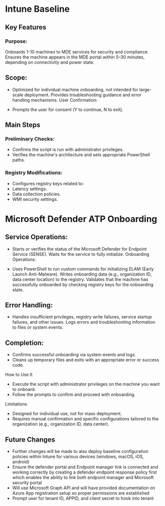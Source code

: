 # Intune Baseline
## Key Features

### Purpose:

Onboards 1-10 machines to MDE services for security and compliance.
Ensures the machine appears in the MDE portal within 5–30 minutes, depending on connectivity and power state.

## Scope:

- Optimized for individual machine onboarding, not intended for large-scale deployment.
Provides troubleshooting guidance and error handling mechanisms.
User Confirmation:

- Prompts the user for consent (Y to continue, N to exit).

## Main Steps
### Preliminary Checks:
- Confirms the script is run with administrator privileges.
- Verifies the machine's architecture and sets appropriate PowerShell paths.

### Registry Modifications:

- Configures registry keys related to:
- Latency settings.
- Data collection policies.
- WMI security settings.

# Microsoft Defender ATP Onboarding 

## Service Operations:

- Starts or verifies the status of the Microsoft Defender for Endpoint Service (SENSE).
Waits for the service to fully initialize.
Onboarding Operations:

- Uses PowerShell to run custom commands for initializing ELAM (Early Launch Anti-Malware).
Writes onboarding data (e.g., organization ID, data center location) to the registry.
Validates that the machine has successfully onboarded by checking registry keys for the onboarding state.

## Error Handling:

- Handles insufficient privileges, registry write failures, service startup failures, and other issues.
Logs errors and troubleshooting information to files or system events.

## Completion:
- Confirms successful onboarding via system events and logs.
- Cleans up temporary files and exits with an appropriate error or success code.

How to Use It
- Execute the script with administrator privileges on the machine you want to onboard. 
- Follow the prompts to confirm and proceed with onboarding.

Limitations
- Designed for individual use, not for mass deployment. 
- Requires manual confirmation and specific configurations tailored to the organization (e.g., organization ID, data center).

## Future Changes
- Further changes will be made to also deploy baseline configuration policies within Intune for various devices (windows, macOS, iOS, android) 
- Ensure the defender portal and Endpoint manager link is connected and working correctly by creating a defender endpoint response policy first which enables the ability to link both endpoint manager and Microsoft security portal
- Will use Microsoft Graph API and will have provided documentation on Azure App registration setup so proper permissions are established
- Prompt user for tenant ID, APPID, and client secret to hook into tenant




